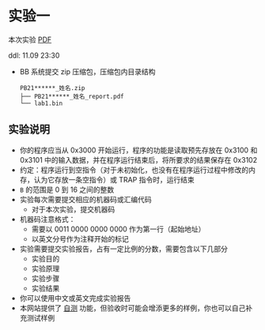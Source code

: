 # 实验一

本次实验 [PDF](/pdf/lab1.pdf)

ddl: 11.09 23:30

- BB 系统提交 zip 压缩包，压缩包内目录结构
  ```
  PB21******_姓名.zip
  ├── PB21******_姓名_report.pdf
  └── lab1.bin
  ```

## 实验说明

- 你的程序应当从 0x3000 开始运行，程序的功能是读取预先存放在 0x3100 和 0x3101 中的输入数据，并在程序运行结束后，将所要求的结果保存在 0x3102
- 约定：程序运行到空指令（对于未初始化，也没有在程序运行过程中修改的内存，认为它存放一条空指令）或 TRAP 指令时，运行结束
- `B` 的范围是 0 到 16 之间的整数
- 实验每次需要提交相应的机器码或汇编代码
  - 对于本次实验，提交机器码
- 机器码注意格式：
  - 需要以 0011 0000 0000 0000 作为第一行（起始地址）
  - 以英文分号作为注释开始的标记
- 实验需要提交实验报告，占有一定比例的分数，需要包含以下几部分
  - 实验目的
  - 实验原理
  - 实验步骤
  - 实验结果
- 你可以使用中文或英文完成实验报告
- 本网站提供了 [自测](/judge) 功能，但验收时可能会增添更多的样例，你也可以自己补充测试样例

